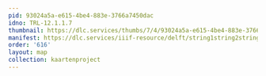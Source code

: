 ```yaml
---
pid: 93024a5a-e615-4be4-883e-3766a7450dac
idno: TRL-12.1.1.7
thumbnail: https://dlc.services/thumbs/7/4/93024a5a-e615-4be4-883e-3766a7450dac/full/400,339/0/default.jpg
manifest: https://dlc.services/iiif-resource/delft/string1string2string3/kaartenproject-2007/TRL-12.1.1.7
order: '616'
layout: map
collection: kaartenproject
---
```

